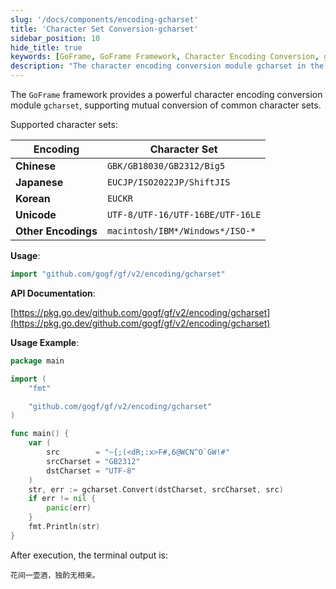 ```yaml
---
slug: '/docs/components/encoding-gcharset'
title: 'Character Set Conversion-gcharset'
sidebar_position: 10
hide_title: true
keywords: [GoFrame, GoFrame Framework, Character Encoding Conversion, gcharset, GBK, UTF-8, Character Set Conversion, Encoding Conversion Module, Chinese Character Set, Program Example]
description: "The character encoding conversion module gcharset in the GoFrame framework supports conversions of common character sets such as GBK and UTF-8, providing developers with flexible character set compatibility. By importing the relevant package, developers can achieve conversions between different character sets to meet the needs of multilingual and international users, enhancing the internationalization and localization capabilities of applications."
---
```


The `GoFrame` framework provides a powerful character encoding conversion module `gcharset`, supporting mutual conversion of common character sets.

Supported character sets:

| Encoding | Character Set |
| --- | --- |
| **Chinese** | `GBK/GB18030/GB2312/Big5` |
| **Japanese** | `EUCJP/ISO2022JP/ShiftJIS` |
| **Korean** | `EUCKR` |
| **Unicode** | `UTF-8/UTF-16/UTF-16BE/UTF-16LE` |
| **Other Encodings** | `macintosh/IBM*/Windows*/ISO-*` |

**Usage**:

```go
import "github.com/gogf/gf/v2/encoding/gcharset"
```

**API Documentation**:

[https://pkg.go.dev/github.com/gogf/gf/v2/encoding/gcharset](https://pkg.go.dev/github.com/gogf/gf/v2/encoding/gcharset)

**Usage Example**:

```go
package main

import (
    "fmt"

    "github.com/gogf/gf/v2/encoding/gcharset"
)

func main() {
    var (
        src        = "~{;(<dR;:x>F#,6@WCN^O`GW!#"
        srcCharset = "GB2312"
        dstCharset = "UTF-8"
    )
    str, err := gcharset.Convert(dstCharset, srcCharset, src)
    if err != nil {
        panic(err)
    }
    fmt.Println(str)
}
```

After execution, the terminal output is:

```
花间一壶酒，独酌无相亲。
```